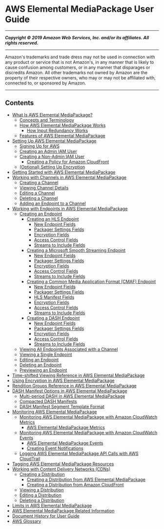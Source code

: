 # AWS Elemental MediaPackage User Guide

-----
*****Copyright &copy; 2019 Amazon Web Services, Inc. and/or its affiliates. All rights reserved.*****

-----
Amazon's trademarks and trade dress may not be used in 
     connection with any product or service that is not Amazon's, 
     in any manner that is likely to cause confusion among customers, 
     or in any manner that disparages or discredits Amazon. All other 
     trademarks not owned by Amazon are the property of their respective
     owners, who may or may not be affiliated with, connected to, or 
     sponsored by Amazon.

-----
## Contents
+ [What Is AWS Elemental MediaPackage?](what-is.md)
   + [Concepts and Terminology](what-is-terms.md)
   + [How AWS Elemental MediaPackage Works](what-is-flow.md)
      + [How Input Redundancy Works](what-is-flow-ir.md)
   + [Features of AWS Elemental MediaPackage](what-is-features.md)
+ [Setting Up AWS Elemental MediaPackage](setting-up.md)
   + [Signing Up for AWS](setting-up-aws-sign-up.md)
   + [Creating an Admin IAM User](setting-up-create-iam-user.md)
   + [Creating a Non-Admin IAM User](setting-up-create-non-admin-iam.md)
      + [Creating a Policy for Amazon CloudFront](setting-up-create-non-admin-iam-cf.md)
   + [(Optional) Setting Up Encryption](set-up-encryption.md)
+ [Getting Started with AWS Elemental MediaPackage](getting-started.md)
+ [Working with Channels in AWS Elemental MediaPackage](channels.md)
   + [Creating a Channel](channels-create.md)
   + [Viewing Channel Details](channels-view.md)
   + [Editing a Channel](channels-edit.md)
   + [Deleting a Channel](channels-delete.md)
   + [Adding an Endpoint to a Channel](channels-add-endpoint.md)
+ [Working with Endpoints in AWS Elemental MediaPackage](endpoints.md)
   + [Creating an Endpoint](endpoints-create.md)
      + [Creating an HLS Endpoint](endpoints-hls.md)
         + [New Endpoint Fields](endpoints-hls-new.md)
         + [Packager Settings Fields](endpoints-hls-packager.md)
         + [Encryption Fields](endpoints-hls-encryption.md)
         + [Access Control Fields](endpoints-hls-access-control.md)
         + [Streams to Include Fields](endpoints-hls-include-streams.md)
      + [Creating a Microsoft Smooth Streaming Endpoint](endpoints-smooth.md)
         + [New Endpoint Fields](endpoints-smooth-new.md)
         + [Packager Settings Fields](endpoints-smooth-packager.md)
         + [Encryption Fields](endpoints-smooth-encryption.md)
         + [Access Control Fields](endpoints-smooth-access-control.md)
         + [Streams to Include Fields](endpoints-smooth-include-streams.md)
      + [Creating a Common Media Application Format (CMAF) Endpoint](endpoints-cmaf.md)
         + [New Endpoint Fields](endpoints-cmaf-new.md)
         + [Packager Settings Fields](endpoints-cmaf-packager.md)
         + [HLS Manifest Fields](endpoints-cmaf-manifest.md)
         + [Encryption Fields](endpoints-cmaf-encryption.md)
         + [Access Control Fields](endpoints-cmaf-access-control.md)
         + [Streams to Include Fields](endpoints-cmaf-include-streams.md)
      + [Creating a DASH Endpoint](endpoints-dash.md)
         + [New Endpoint Fields](endpoints-dash-new.md)
         + [Packager Settings Fields](endpoints-dash-packager.md)
         + [Encryption Fields](endpoints-dash-encryption.md)
         + [Access Control Fields](endpoints-dash-access-control.md)
         + [Streams to Include Fields](endpoints-dash-include-streams.md)
   + [Viewing All Endpoints Associated with a Channel](endpoints-view-all.md)
   + [Viewing a Single Endpoint](endpoints-view-one.md)
   + [Editing an Endpoint](endpoints-edit.md)
   + [Deleting an Endpoint](endpoints-delete.md)
   + [Previewing an Endpoint](endpoints-preview.md)
+ [Time-shifted Viewing Reference in AWS Elemental MediaPackage](time-shifted.md)
+ [Using Encryption in AWS Elemental MediaPackage](using-encryption.md)
+ [Rendition Groups Reference in AWS Elemental MediaPackage](rendition-groups.md)
+ [DASH Manifest Options in AWS Elemental MediaPackage](dash-trtmts.md)
   + [Multi-period DASH in AWS Elemental MediaPackage](multi-period.md)
   + [Compacted DASH Manifests](compacted.md)
   + [DASH Manifest Segment Template Format](segtemp-format.md)
+ [Monitoring AWS Elemental MediaPackage](monitoring.md)
   + [Monitoring AWS Elemental MediaPackage with Amazon CloudWatch Metrics](monitoring-cloudwatch.md)
      + [AWS Elemental MediaPackage Metrics](metrics.md)
   + [Monitoring AWS Elemental MediaPackage with Amazon CloudWatch Events](monitoring-cloudwatch-events.md)
      + [AWS Elemental MediaPackage Events](cloudwatch-events-example.md)
      + [Creating Event Notifications](cloudwatch-events-notification.md)
   + [Logging AWS Elemental MediaPackage API Calls with AWS CloudTrail](logging-using-cloudtrail.md)
+ [Tagging AWS Elemental MediaPackage Resources](tagging.md)
+ [Working with Content Delivery Networks (CDNs)](cdns.md)
   + [Creating a Distribution](cdns-create.md)
      + [Creating a Distribution from AWS Elemental MediaPackage](cdns-create-mp.md)
      + [Creating a Distribution from Amazon CloudFront](cdns-create-cf.md)
   + [Viewing a Distribution](cdns-view.md)
   + [Editing a Distribution](cdns-edit.md)
   + [Deleting a Distribution](cdns-delete.md)
+ [Limits in AWS Elemental MediaPackage](limits.md)
+ [AWS Elemental MediaPackage Related Information](resources.md)
+ [Document History for User Guide](doc-history.md)
+ [AWS Glossary](glossary.md)